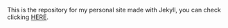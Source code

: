 This is the repository for my personal site made with Jekyll, you can check clicking [HERE](https://marchinner.github.io/).
